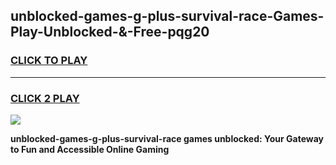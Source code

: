
## unblocked-games-g-plus-survival-race-Games-Play-Unblocked-&-Free-pqg20
<h3>
<a href="https://premium76.site?title=unblocked-games-g-plus-survival-race&ref=24A">CLICK TO PLAY</a></h3>
<hr>

<h3>
<a href="https://premium76.site?title=unblocked-games-g-plus-survival-race&ref=24A">CLICK 2 PLAY</a>
  
</h3>

<a href="https://premium76.site?title=unblocked-games-g-plus-survival-race&ref=24A"><img src="https://clearcache.store/games.png"></a>


**unblocked-games-g-plus-survival-race games unblocked: Your Gateway to Fun and Accessible Online Gaming**
